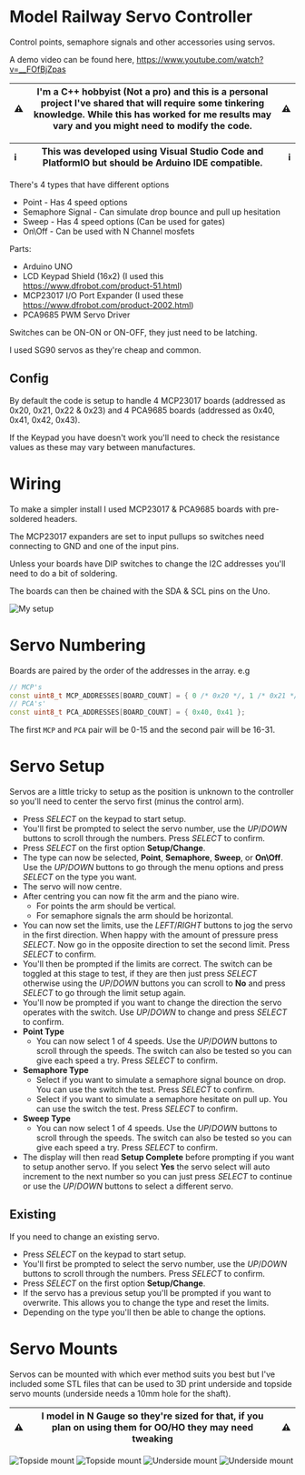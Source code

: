 # **M**odel **R**ailway **S**ervo **C**ontroller

Control points, semaphore signals and other accessories using servos.

A demo video can be found here, https://www.youtube.com/watch?v=__FOfBjZpas

| :warning: | I'm a C++ hobbyist (Not a pro) and this is a personal project I've shared that will require some tinkering knowledge. While this has worked for me results may vary and you might need to modify the code.| :warning: |
|--|--|--|

| :information_source: | This was developed using Visual Studio Code and PlatformIO but should be Arduino IDE compatible. | :information_source: |
|--|--|--|

There's 4 types that have different options
- Point - Has 4 speed options
- Semaphore Signal - Can simulate drop bounce and pull up hesitation
- Sweep - Has 4 speed options (Can be used for gates)
- On\Off - Can be used with N Channel mosfets

Parts:
- Arduino UNO
- LCD Keypad Shield (16x2) (I used this https://www.dfrobot.com/product-51.html)
- MCP23017 I/O Port Expander (I used these https://www.dfrobot.com/product-2002.html)
- PCA9685 PWM Servo Driver

Switches can be ON-ON or ON-OFF, they just need to be latching.

I used SG90 servos as they're cheap and common.

## Config

By default the code is setup to handle 4 MCP23017 boards (addressed as 0x20, 0x21, 0x22 & 0x23) and 4 PCA9685 boards (addressed as 0x40, 0x41, 0x42, 0x43).

If the Keypad you have doesn't work you'll need to check the resistance values as these may vary between manufactures.

# Wiring

To make a simpler install I used MCP23017 & PCA9685 boards with pre-soldered headers.

The MCP23017 expanders are set to input pullups so switches need connecting to GND and one of the input pins.

Unless your boards have DIP switches to change the I2C addresses you'll need to do a bit of soldering.

The boards can then be chained with the SDA & SCL pins on the Uno.

![My setup](imgs/setup.webp)

# Servo Numbering

Boards are paired by the order of the addresses in the array.
e.g
```cpp
// MCP's
const uint8_t MCP_ADDRESSES[BOARD_COUNT] = { 0 /* 0x20 */, 1 /* 0x21 */ };
// PCA's'
const uint8_t PCA_ADDRESSES[BOARD_COUNT] = { 0x40, 0x41 }; 
```
The first `MCP` and `PCA` pair will be 0-15 and the second  pair will be 16-31.

# Servo Setup

Servos are a little tricky to setup as the position is unknown to the controller so you'll need to center the servo first (minus the control arm).

- Press *SELECT* on the keypad to start setup.
- You'll first be prompted to select the servo number, use the *UP*/*DOWN* buttons to scroll through the numbers. Press *SELECT* to confirm.
- Press *SELECT* on the first option **Setup/Change**.
- The type can now be selected, **Point**, **Semaphore**, **Sweep**, or **On\Off**. Use the *UP*/*DOWN* buttons to go through the menu options and press *SELECT* on the type you want.
- The servo will now centre.
- After centring you can now fit the arm and the piano wire.
  - For points the arm should be vertical.
  - For semaphore signals the arm should be horizontal.
- You can now set the limits, use the *LEFT*/*RIGHT* buttons to jog the servo in the first direction. When happy with the amount of pressure press *SELECT*. Now go in the opposite direction to set the second limit. Press *SELECT* to confirm.
- You'll then be prompted if the limits are correct. The switch can be toggled at this stage to test, if they are then just press *SELECT* otherwise using the *UP*/*DOWN* buttons you can scroll to **No** and press *SELECT* to go through the limit setup again.
- You'll now be prompted if you want to change the direction the servo operates with the switch. Use *UP*/*DOWN* to change and press *SELECT* to confirm.
- **Point Type**
  - You can now select 1 of 4 speeds. Use the *UP*/*DOWN* buttons to scroll through the speeds. The switch can also be tested so you can give each speed a try. Press *SELECT* to confirm.
- **Semaphore Type**
  - Select if you want to simulate a semaphore signal bounce on drop. You can use the switch the test. Press *SELECT* to confirm.
  - Select if you want to simulate a semaphore hesitate on pull up. You can use the switch the test. Press *SELECT* to confirm.
- **Sweep Type**
  - You can now select 1 of 4 speeds. Use the *UP*/*DOWN* buttons to scroll through the speeds. The switch can also be tested so you can give each speed a try. Press *SELECT* to confirm.
- The display will then read **Setup Complete** before prompting if you want to setup another servo.
If you select **Yes** the servo select will auto increment to the next number so you can just press *SELECT* to continue or use the *UP*/*DOWN* buttons to select a different servo.

## Existing
If you need to change an existing servo.
- Press *SELECT* on the keypad to start setup.
- You'll first be prompted to select the servo number, use the *UP*/*DOWN* buttons to scroll through the numbers. Press *SELECT* to confirm.
- Press *SELECT* on the first option **Setup/Change**.
- If the servo has a previous setup you'll be prompted if you want to overwrite. This allows you to change the type and reset the limits.
- Depending on the type you'll then be able to change the options.

# Servo Mounts

Servos can be mounted with which ever method suits you best but I've included some STL files that can be used to 3D print underside and topside servo mounts (underside needs a 10mm hole for the shaft).

| :warning: | I model in N Gauge so they're sized for that, if you plan on using them for OO/HO they may need tweaking | :warning: |
|--|--|--|

![Topside mount](imgs/topside-1.webp)
![Topside mount](imgs/topside-2.webp)
![Underside mount](imgs/underside-1.webp)
![Underside mount](imgs/underside-2.webp)
